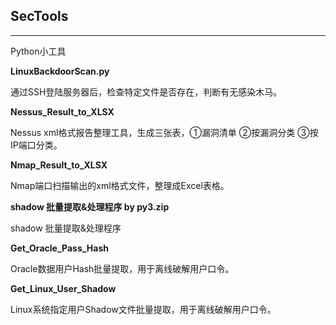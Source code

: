 ## SecTools
---  
Python小工具

**LinuxBackdoorScan.py** 

通过SSH登陆服务器后，检查特定文件是否存在，判断有无感染木马。  


**Nessus_Result_to_XLSX**

Nessus xml格式报告整理工具，生成三张表，①漏洞清单 ②按漏洞分类 ③按IP端口分类。


**Nmap_Result_to_XLSX**

Nmap端口扫描输出的xml格式文件，整理成Excel表格。


**shadow 批量提取&处理程序 by py3.zip**

shadow 批量提取&处理程序


**Get_Oracle_Pass_Hash**

Oracle数据用户Hash批量提取，用于离线破解用户口令。


**Get_Linux_User_Shadow**

Linux系统指定用户Shadow文件批量提取，用于离线破解用户口令。
